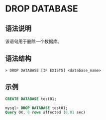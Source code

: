 # **DROP DATABASE**

## **语法说明**

该语句用于删除一个数据库。

## **语法结构**

```
> DROP DATABASE [IF EXISTS] <database_name>
```

## **示例**

```sql
CREATE DATABASE test01;

mysql> DROP DATABASE test01;
Query OK, 0 rows affected (0.01 sec)
```
